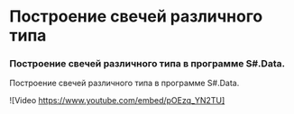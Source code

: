 # Построение свечей различного типа

### Построение свечей различного типа в программе S\#.Data.

Построение свечей различного типа в программе S\#.Data.

![Video https://www.youtube.com/embed/pOEzq_YN2TU]

